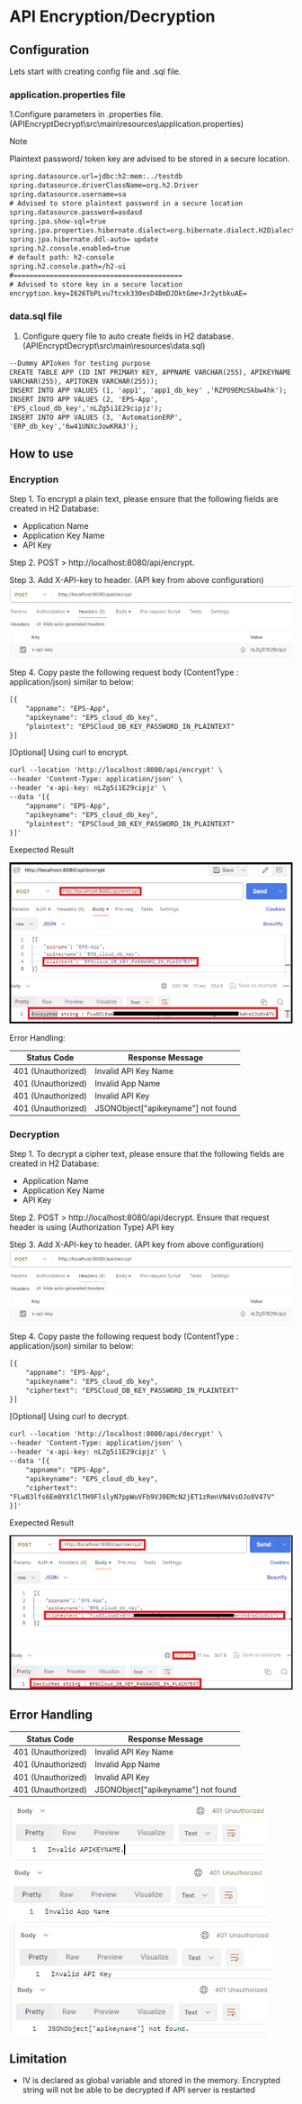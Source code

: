 # API Encryption/Decryption

## Configuration

Lets start with creating config file and .sql file.

### application.properties file

1.Configure parameters in .properties file. (APIEncryptDecrypt\src\main\resources\application.properties)
> [!NOTE]
> Plaintext password/ token key are advised to be stored in a secure location.

```
spring.datasource.url=jdbc:h2:mem:../testdb
spring.datasource.driverClassName=org.h2.Driver
spring.datasource.username=sa
# Advised to store plaintext password in a secure location
spring.datasource.password=asdasd
spring.jpa.show-sql=true
spring.jpa.properties.hibernate.dialect=org.hibernate.dialect.H2Dialect
spring.jpa.hibernate.ddl-auto= update
spring.h2.console.enabled=true
# default path: h2-console
spring.h2.console.path=/h2-ui
#==========================================
# Advised to store key in a secure location
encryption.key=I626TbPLvu7tcxk330esD4BmDJDktGme+Jr2ytbkuAE=
```

### data.sql file

1. Configure query file to auto create fields in H2 database. (APIEncryptDecrypt\src\main\resources\data.sql)

```
--Dummy APIoken for testing purpose
CREATE TABLE APP (ID INT PRIMARY KEY, APPNAME VARCHAR(255), APIKEYNAME VARCHAR(255), APITOKEN VARCHAR(255));
INSERT INTO APP VALUES (1, 'app1', 'app1_db_key' ,'RZPO9EMzSkbw4hk');
INSERT INTO APP VALUES (2, 'EPS-App', 'EPS_cloud_db_key','nLZg5i1E29cipjz');
INSERT INTO APP VALUES (3, 'AutomationERP', 'ERP_db_key','6w41UNXcJowKRAJ');
```

## How to use

### Encryption
Step 1. To encrypt a plain text, please ensure that the following fields are created in H2 Database:
- Application Name
- Application Key Name 
- API Key 

Step 2. POST > http://localhost:8080/api/encrypt.

Step 3. Add X-API-key to header. (API key from above configuration)
![](./images/X-API-Key.png)

Step 4. Copy paste the following request body (ContentType : application/json) similar to below: 
```
[{
    "appname": "EPS-App",
    "apikeyname": "EPS_cloud_db_key",
    "plaintext": "EPSCloud_DB_KEY_PASSWORD_IN_PLAINTEXT"
}]
```

[Optional] Using curl to encrypt.
```
curl --location 'http://localhost:8080/api/encrypt' \
--header 'Content-Type: application/json' \
--header 'x-api-key: nLZg5i1E29cipjz' \
--data '[{
    "appname": "EPS-App",
    "apikeyname": "EPS_cloud_db_key",
    "plaintext": "EPSCloud_DB_KEY_PASSWORD_IN_PLAINTEXT"
}]'
```
Exepected Result

![Exepected Result](./images/POST-Encrypt.png)

Error Handling: 

| Status Code  | Response Message |
| ------------- | ------------- |
| 401 (Unauthorized) | Invalid API Key Name |
| 401 (Unauthorized) | Invalid App Name |
| 401 (Unauthorized) | Invalid API Key |
| 401 (Unauthorized) | JSONObject["apikeyname"] not found |

### Decryption

Step 1. To decrypt a cipher text, please ensure that the following fields are created in H2 Database:
- Application Name
- Application Key Name 
- API Key  

Step 2. POST > http://localhost:8080/api/decrypt. Ensure that request header is using (Authorization Type) API key 

Step 3. Add X-API-key to header. (API key from above configuration)
![](./images/X-API-Key.png)

Step 4. Copy paste the following request body (ContentType : application/json) similar to below: 
```
[{
    "appname": "EPS-App",
    "apikeyname": "EPS_cloud_db_key",
    "ciphertext": "EPSCloud_DB_KEY_PASSWORD_IN_PLAINTEXT"
}]
```
[Optional] Using curl to decrypt.
```
curl --location 'http://localhost:8080/api/decrypt' \
--header 'Content-Type: application/json' \
--header 'x-api-key: nLZg5i1E29cipjz' \
--data '[{
    "appname": "EPS-App",
    "apikeyname": "EPS_cloud_db_key",
    "ciphertext": "FLw83lfs6Em0YXlClTH9FlslyN7ppWuVFb9VJ0EMcN2jET1zRenVN4VsOJo8V47V"
}]'
```
Exepected Result

![Exepected Result](./images/POST-Decrypt.png)

## Error Handling

| Status Code  | Response Message | 
| ------------- | ------------- |
| 401 (Unauthorized) | Invalid API Key Name |
| 401 (Unauthorized) | Invalid App Name| 
| 401 (Unauthorized) | Invalid API Key |
| 401 (Unauthorized) | JSONObject["apikeyname"] not found |


![Invalid API Key Name](./images/InvalidKeyName.png)
![Invalid App Name](./images/InvalidAppName.png)
![Invalid API Key](./images/InvalidAPIKey.png)
![Invalid API Key Name](./images/RequestBody_Missing_APIKeyName.png)


## Limitation

 - IV is declared as global variable and stored in the memory. Encrypted string will not be able to be decrypted if API server is restarted 